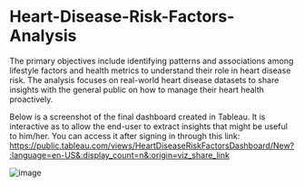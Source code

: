# Heart-Disease-Risk-Factors-Analysis
The primary objectives include identifying patterns and associations among lifestyle factors and health metrics to understand their role in heart disease risk. The analysis focuses on real-world heart disease datasets to share insights with the general public on how to manage their heart health proactively.

Below is a screenshot of the final dashboard created in Tableau. It is interactive as to allow the end-user to extract insights that might be useful to him/her. You can access it after signing in through this link: https://public.tableau.com/views/HeartDiseaseRiskFactorsDashboard/New?:language=en-US&:display_count=n&:origin=viz_share_link

![image](https://github.com/AyahIbrahim/heart-disease-risk-factors-analysis/assets/133911178/762e0932-7379-4d8a-9e50-5d8a46cd2fb0)
